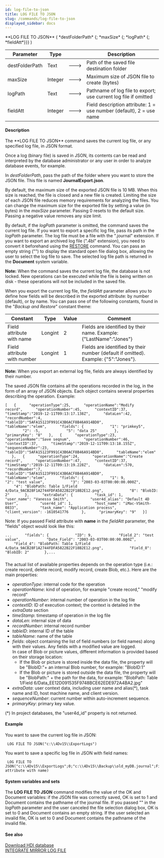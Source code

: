 ```yaml
---
id: log-file-to-json
title: LOG FILE TO JSON
slug: /commands/log-file-to-json
displayed_sidebar: docs
---
```


<!--REF #_command_.LOG FILE TO JSON.Syntax-->**LOG FILE TO JSON** ( *destFolderPath* {; *maxSize* {; *logPath* {; *fieldAtt*}}} )<!-- END REF-->
<!--REF #_command_.LOG FILE TO JSON.Params-->
| Parameter | Type |  | Description |
| --- | --- | --- | --- |
| destFolderPath | Text | &#x1F852; | Path of the saved file destination folder |
| maxSize | Integer | &#x1F852; | Maximum size of JSON file to create (bytes) |
| logPath | Text | &#x1F852; | Pathname of log file to export; use current log file if omitted |
| fieldAtt | Integer | &#x1F852; | Field description attribute: 1 = use number (default), 2 = use name |

<!-- END REF-->

#### Description 

<!--REF #_command_.LOG FILE TO JSON.Summary-->The **LOG FILE TO JSON** command saves the current log file, or any specified log file, in JSON format.<!-- END REF-->

Once a log (binary file) is saved in JSON, its contents can be read and interpreted by the database administrator or any user in order to analyze database events, for example.

In *destFolderPath*, pass the path of the folder where you want to store the JSON file. This file is named **JournalExport.json**.

By default, the maximum size of the exported JSON file is 10 MB. When this size is reached, the file is closed and a new file is created. Limiting the size of each JSON file reduces memory requirements for analyzing the files. You can change the maximum size for the exported file by setting a value (in bytes) in the *maxSize* parameter. Passing 0 resets to the default size. Passing a negative value removes any size limit. 

By default, if the *logPath* parameter is omitted, the command saves the current log file. If you want to export a specific log file, pass its path in the *logPath* parameter. The log file must be a file with the ".journal" extension. If you want to export an archived log file (".4bl" extension), you need to convert it beforehand using the [RESTORE](restore.md) command. You can pass an empty string ("") to display the standard open file dialog box, allowing the user to select the log file to save. The selected log file path is returned in the **Document** system variable.

**Note:** When the command saves the current log file, the database is not locked. New operations can be executed while the file is being written on disk - these operations will not be included in the saved file.

When you export the current log file, the *fieldAtt* parameter allows you to define how fields will be described in the exported attribute: by number (default), or by name. You can pass one of the following constants, found in the "*Backup and Restore*" constant theme:

| Constant                    | Type    | Value | Comment                                                                             |
| --------------------------- | ------- | ----- | ----------------------------------------------------------------------------------- |
| Field attribute with name   | Longint | 2     | Fields are identified by their name. Example: {"LastName":"Jones"}                  |
| Field attribute with number | Longint | 1     | Fields are identified by their number (default if omitted). Example: {"5":"Jones"}. |

**Note:** When you export an external log file, fields are always identified by their number.

The saved JSON file contains all the operations recorded in the log, in the form of an array of JSON objects. Each object contains several properties describing the operation. Example:

```RAW
[   {      "operationType":25,      "operationName":"Modify record",      "operationNumber":45,      "contextID":37,      "timeStamp":"2019-12-11T09:13:17.138Z",      "dataLen":42,      "recordNumber":4,      "tableID":"5AFA15123F991C43B6ACF8B46A914BD0",      "tableName":"elem",      "fields": {            "1": "primkey5",            "2": -5,            "5": "data 25"        },      "primaryKey": "8"   },   {      "operationType":23,      "operationName":"Save seqnum",      "operationNumber":46,      "contextID":37,      "timeStamp":"2019-12-11T09:13:18.155Z",      "sequenceNumber":23,      "tableID":"5AFA15123F991C43B6ACF8B46A914BD0",      "tableName":"elem"    },   {      "operationType":24,      "operationName":"Create record",      "operationNumber":47,      "contextID":37,      "timeStamp":"2019-12-11T09:13:19.228Z",      "dataLen":570,      "recordNumber":7,      "tableID":"5AFA15123F991C43B6ACF8B46A914BD0",      "tableName":"elem",      "fields": {            "1": 9,            "2": "test value",            "3": "2003-03-03T00:00:00.000Z",            "4": "BlobPath: Table 1/Field 4/Data_9ACB28F1A2744FDFA5822B22F18B2E12.png",            "8": "BlobID: 2"       },      "extraData": {          "task_id": 1,          "user_name": "Vanessa Smith",          "user4d_alias": "Default 4D User",          "user4d_id": 1,          "host_name": "iMac-VSmith-0833",          "task_name": "Application process",          "client_version": -1610541776      },      "primaryKey": "9"   }]
```

Note: If you passed Field attribute with **name** in the *fieldAtt* parameter, the "fields" object would look like this:  

```RAW
...      "fields": {            "ID": 9,            "Field_2": "test value",            "Date_Field": "2003-03-03T00:00:00.000Z",            "Field_4": "BlobPath: Table 1/Field 4/Data_9ACB28F1A2744FDFA5822B22F18B2E12.png",            "Field_8": "BlobID: 2"       },...
```

##### 

The actual list of available properties depends on the operation type (i.e.: create record, delete record, modify record, create Blob, etc.). Here are the main properties:

* *operationType*: internal code for the operation
* *operationName*: kind of operation, for example "create record," "modify record"
* *operationNumber*: internal number of operation in the log file
* *contextID*: ID of execution context; the context is detailed in the *extraData* section
* *timeStamp*: timestamp of operation in the log file
* *dataLen*: internal size of data
* *recordNumber*: internal record number
* *tableID*: internal ID of the table
* *tableName*: name of the table
* *fields*: object containing the list of field numbers (or field names) along with their values. Any fields with a modified value are logged.  
In case of Blob or picture values, different information is provided based on their storage location:  
   * If the Blob or picture is stored inside the data file, the property will be "BlobID:"+ an internal Blob number, for example: "BlobID:1"  
   * If the Blob or picture is stored outside the data file, the property will be "BlobPath:" + the path for the data, for example: "BlobPath: Table 1/Field 6/Data\_EE12D091535F9748BCE62EDE972A4BA2.jpg"
* *extraData*: user context data, including user name and alias(\*), task name and ID, host machine name, and client version.
* *sequenceNumber*: current number within auto-increment sequence.
* *primaryKey*: primary key value.

(\*) In project databases, the "user4d\_id" property is not returned.

#### Example 

You want to save the current log file in JSON:

```4d
 LOG FILE TO JSON("c:\\4Dv15\\ExportLogs")
```

You want to save a specific log file in JSON with field names:

```4d
 LOG FILE TO JSON("c:\\4Dv15\\ExportLogs";0;"c:\\4Dv15\\Backup\\old_myDB.journal";Field attribute with name)
```

#### System variables and sets 

The **LOG FILE TO JSON** command modifies the value of the OK and Document variables: if the JSON file was correctly saved, OK is set to 1 and Document contains the pathname of the journal file. If you passed "" in the *logPath* parameter and the user canceled the file selection dialog box, OK is set to 0 and Document contains an empty string. If the user selected an invalid file, OK is set to 0 and Document contains the pathname of the invalid file.

#### See also 

[Download HDI database](http://download.4d.com/Demos/4D%5Fv15%5FR4/ExportLogToJSON%5FHDI.zip)  
[INTEGRATE MIRROR LOG FILE](integrate-mirror-log-file.md)  